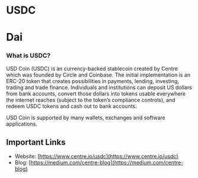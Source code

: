 # USDC

# Dai

### What is USDC?

USD Coin (USDC) is an currency-backed stablecoin created by Centre which was founded by Circle and Coinbase. The initial implementation is an ERC-20 token that creates  possibilities in payments, lending, investing, trading and trade finance. Individuals and institutions can deposit US dollars from bank accounts, convert those dollars into tokens usable everywhere the internet reaches (subject to the token’s compliance controls), and redeem USDC tokens and cash out to bank accounts.

USD Coin is supported by many wallets, exchanges and software applications.


## Important Links

* Website: [https://www.centre.io/usdc](https://www.centre.io/usdc)
* Blog: [https://medium.com/centre-blog](https://medium.com/centre-blog)
